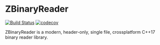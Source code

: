# ZBinaryReader
[![Build Status](https://travis-ci.org/pawREP/ZBinaryReader.svg?branch=master)](https://travis-ci.org/pawREP/ZBinaryReader)
[![codecov](https://codecov.io/gh/pawREP/ZBinaryReader/branch/master/graph/badge.svg)](https://codecov.io/gh/pawREP/ZBinaryReader)


ZBinaryReader is a modern, header-only, single file, crossplatform C++17 binary reader library.
